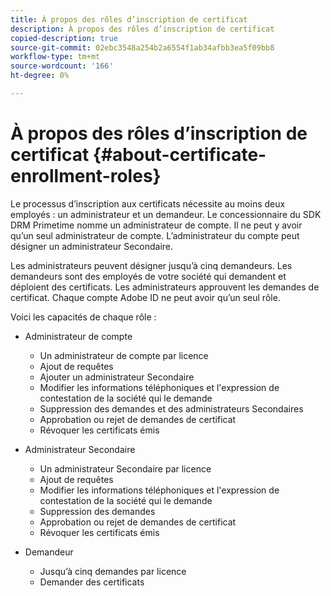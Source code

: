 ```yaml
---
title: À propos des rôles d’inscription de certificat
description: À propos des rôles d’inscription de certificat
copied-description: true
source-git-commit: 02ebc3548a254b2a6554f1ab34afbb3ea5f09bb8
workflow-type: tm+mt
source-wordcount: '166'
ht-degree: 0%

---
```


# À propos des rôles d’inscription de certificat {#about-certificate-enrollment-roles}

Le processus d’inscription aux certificats nécessite au moins deux employés : un administrateur et un demandeur. Le concessionnaire du SDK DRM Primetime nomme un administrateur de compte. Il ne peut y avoir qu’un seul administrateur de compte. L’administrateur du compte peut désigner un administrateur Secondaire.

Les administrateurs peuvent désigner jusqu’à cinq demandeurs. Les demandeurs sont des employés de votre société qui demandent et déploient des certificats. Les administrateurs approuvent les demandes de certificat. Chaque compte Adobe ID ne peut avoir qu’un seul rôle.

Voici les capacités de chaque rôle :

* Administrateur de compte

   * Un administrateur de compte par licence
   * Ajout de requêtes
   * Ajouter un administrateur Secondaire
   * Modifier les informations téléphoniques et l&#39;expression de contestation de la société qui le demande
   * Suppression des demandes et des administrateurs Secondaires
   * Approbation ou rejet de demandes de certificat
   * Révoquer les certificats émis

* Administrateur Secondaire

   * Un administrateur Secondaire par licence
   * Ajout de requêtes
   * Modifier les informations téléphoniques et l&#39;expression de contestation de la société qui le demande
   * Suppression des demandes
   * Approbation ou rejet de demandes de certificat
   * Révoquer les certificats émis

* Demandeur

   * Jusqu’à cinq demandes par licence
   * Demander des certificats
